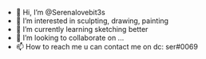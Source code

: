 - 👋 Hi, I’m @Serenalovebit3s
- 👀 I’m interested in sculpting, drawing, painting
- 🌱 I’m currently learning sketching better
- 💞️ I’m looking to collaborate on ...
- 📫 How to reach me u can contact me on dc: ser#0069

<!---
Serenalovebit3s/Serenalovebit3s is a ✨ special ✨ repository because its `README.md` (this file) appears on your GitHub profile.
You can click the Preview link to take a look at your changes.
--->
